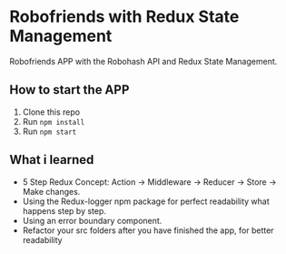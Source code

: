 Robofriends with Redux State Management
=========================================

Robofriends APP with the Robohash API and Redux State Management.


How to start the APP
----------------------------

1. Clone this repo
2. Run `npm install`
3. Run `npm start`


What i learned
----------------------------

* 5 Step Redux Concept: Action -> Middleware -> Reducer -> Store -> Make changes.
* Using the Redux-logger npm package for perfect readability what happens step by step. 
* Using an error boundary component.
* Refactor your src folders after you have finished the app, for better readability





